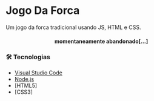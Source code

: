 # Jogo Da Forca
Um jogo da forca tradicional usando JS, HTML e CSS.

<h4 align="center"> 
	momentaneamente abandonado[...]
</h4>


### 🛠 Tecnologias

- [Visual Studio Code](https://code.visualstudio.com/)
- [Node.js](https://nodejs.org/en/)
- [HTML5]
- [CSS3]
